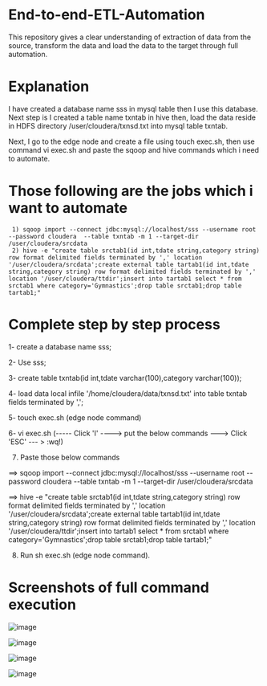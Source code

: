 # End-to-end-ETL-Automation

This repository gives a clear understanding of extraction of data from the source, transform the data and load the data to the target through full automation.

# Explanation

I have created a database name sss in mysql table then I use this database. Next step is I created a table name txntab in hive then, load the data reside in HDFS directory /user/cloudera/txnsd.txt into mysql table txntab.

Next, I go to the edge node and create a file using touch exec.sh, then use command vi exec.sh and paste the sqoop and hive commands which i need to automate.

# Those following are the jobs which i want to automate

     1) sqoop import --connect jdbc:mysql://localhost/sss --username root --password cloudera  --table txntab -m 1 --target-dir /user/cloudera/srcdata
     2) hive -e "create table srctab1(id int,tdate string,category string) row format delimited fields terminated by ',' location '/user/cloudera/srcdata';create external table tartab1(id int,tdate string,category string) row format delimited fields terminated by ',' location '/user/cloudera/ttdir';insert into tartab1 select * from srctab1 where category='Gymnastics';drop table srctab1;drop table tartab1;"

# Complete step by step process
1- create a database name sss;

2- Use sss;

3- create table txntab(id int,tdate varchar(100),category varchar(100));

4- load data local infile '/home/cloudera/data/txnsd.txt' into table txntab fields terminated by ',';

5- touch exec.sh (edge node command)

6- vi exec.sh    (----- Click 'I' ----> put the below commands ---> Click 'ESC' --- > :wq!)

7. Paste those below commands 

==> sqoop import --connect jdbc:mysql://localhost/sss --username root --password cloudera  --table txntab -m 1 --target-dir /user/cloudera/srcdata

==> hive -e "create table srctab1(id int,tdate string,category string) row format delimited fields terminated by ',' location '/user/cloudera/srcdata';create external table    tartab1(id int,tdate string,category string) row format delimited fields terminated by ',' location '/user/cloudera/ttdir';insert into tartab1 select * from srctab1 where category='Gymnastics';drop table srctab1;drop table tartab1;"
      
 8. Run sh exec.sh (edge node command).
 
 # Screenshots of full command execution

![image](https://user-images.githubusercontent.com/70854976/149675202-6b4983db-10f1-4ed2-b46e-cf149da189c8.png)

![image](https://user-images.githubusercontent.com/70854976/149675501-631d509a-b9ec-42b0-8824-02671c79894f.png)

![image](https://user-images.githubusercontent.com/70854976/149675225-8ab04959-de13-4078-994a-008fd2a479a7.png)

![image](https://user-images.githubusercontent.com/70854976/149675535-ba490f7f-77c6-42fd-9253-3db591860b0c.png)



      
